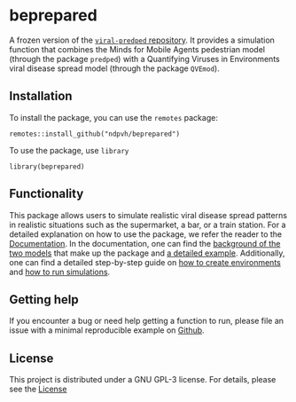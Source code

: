 # beprepared

A frozen version of the [`viral-predped` repository](https://github.com/ndpvh/viral-predped). It provides a simulation function that combines the Minds for Mobile Agents pedestrian model (through the package `predped`) with a Quantifying Viruses in Environments viral disease spread model (through the package `QVEmod`).

## Installation

To install the package, you can use the `remotes` package:

```{r, eval = FALSE}
remotes::install_github("ndpvh/beprepared")
```

To use the package, use `library` 

```{r, eval = FALSE}
library(beprepared)
```

## Functionality

This package allows users to simulate realistic viral disease spread patterns in realistic situations such as the supermarket, a bar, or a train station. For a detailed explanation on how to use the package, we refer the reader to the [Documentation](https://github.com/ndpvh/beprepared-viral-predped/reference/index.html). In the documentation, one can find the [background of the two models](https://github.com/ndpvh/beprepared-viral-predped/articles/background.html) that make up the package and [a detailed example](https://github.com/ndpvh/beprepared-viral-predped/articles/example.html). Additionally, one can find a detailed step-by-step guide on [how to create environments](https://github.com/ndpvh/beprepared-viral-predped/articles/environments.html) and [how to run simulations](https://github.com/ndpvh/beprepared-viral-predped/articles/simulations.html).

## Getting help

If you encounter a bug or need help getting a function to run, please file an issue with a minimal reproducible example on [Github](https://github.com/ndpvh/beprepared-viral-predped/-/issues).

## License

This project is distributed under a GNU GPL-3 license. For details, please see the [License](https://github.com/ndpvh/beprepared-viral-predped/-/blob/main/LICENSE.md)
